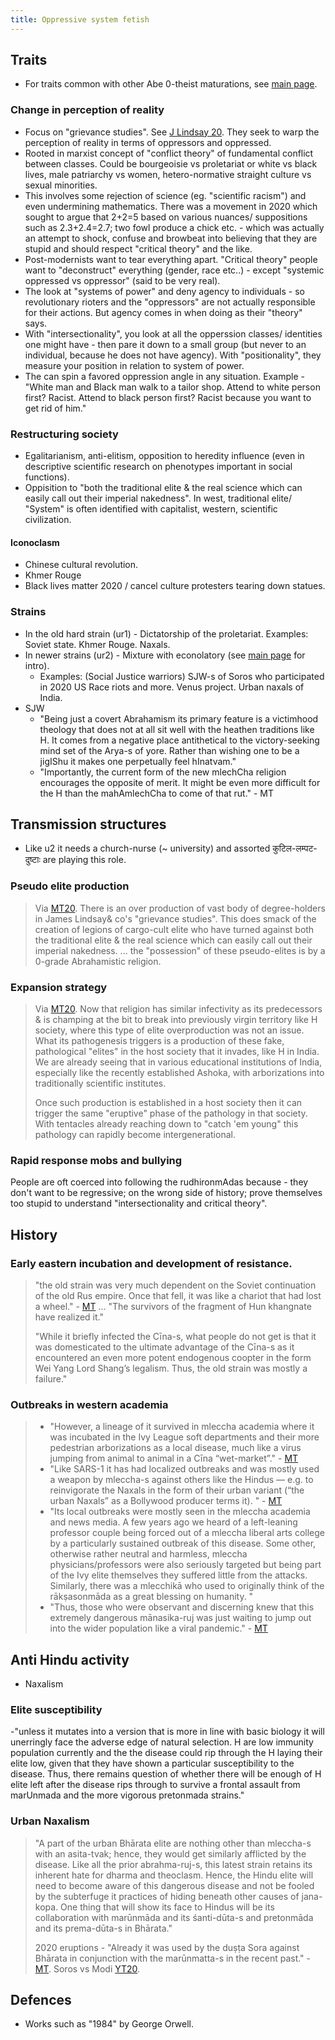 ```yaml
---
title: Oppressive system fetish
---
```


## Traits
- For traits common with other Abe 0-theist maturations, see [main page](../).

### Change in perception of reality
- Focus on "grievance studies". See [J Lindsay 20](https://www.youtube.com/watch?v=DdlNIJB9ZVU). They seek to warp the perception of reality in terms of oppressors and oppressed.
- Rooted in marxist concept of "conflict theory" of fundamental conflict between classes. Could be bourgeoisie vs proletariat or white vs black lives, male patriarchy vs women, hetero-normative straight culture vs sexual minorities.
- This involves some rejection of science (eg. "scientific racism") and even undermining mathematics. There was a movement in 2020 which sought to argue that 2+2=5 based on various nuances/ suppositions such as 2.3+2.4=2.7; two fowl produce a chick etc. - which was actually an attempt to shock, confuse and browbeat into believing that they are stupid and should respect "critical theory" and the like.  
- Post-modernists want to tear everything apart. "Critical theory" people want to "deconstruct" everything (gender, race etc..) - except "systemic oppressed vs oppressor" (said to be very real).
- The look at "systems of power" and deny agency to individuals - so revolutionary rioters and the "oppressors" are not actually responsible for their actions. But agency comes in when doing as their "theory" says.
- With "intersectionality", you look at all the opperssion classes/ identities one might have - then pare it down to a small group (but never to an individual, because he does not have agency). With "positionality", they measure your position in relation to system of power.
- The can spin a favored oppression angle in any situation. Example - "White man and Black man walk to a tailor shop. Attend to white person first? Racist. Attend to black person first? Racist because you want to get rid of him."

### Restructuring society 
- Egalitarianism, anti-elitism, opposition to heredity influence (even in descriptive scientific research on phenotypes important in social functions). 
- Oppisition to "both the traditional elite & the real science which can easily call out their imperial nakedness". In west, traditional elite/ "System" is often identified with capitalist, western, scientific civilization.


#### Iconoclasm
- Chinese cultural revolution.
- Khmer Rouge
- Black lives matter 2020 / cancel culture protesters tearing down statues. 

### Strains
- In the old hard strain (ur1) - Dictatorship of the proletariat. Examples: Soviet state. Khmer Rouge. Naxals.
- In newer strains (ur2) - Mixture with econolatory (see [main page](../) for intro). 
  - Examples: (Social Justice warriors) SJW-s of Soros who participated in 2020 US Race riots and more. Venus project. Urban naxals of India.
- SJW
  - "Being just a covert Abrahamism its primary feature is a victimhood theology that does not at all sit well with the heathen traditions like H. It comes from a negative place antithetical to the victory-seeking mind set of the Arya-s of yore. Rather than wishing one to be a jigIShu it makes one perpetually feel hInatvam."
  - "Importantly, the current form of the new mlechCha religion encourages the opposite of merit. It might be even more difficult for the H than the mahAmlechCha to come of that rut." - MT

## Transmission structures
- Like u2 it needs a church-nurse (\~ university) and assorted कुटिल-लम्पट-दुष्टाः are playing this role.

### Pseudo elite production
> Via [MT20](https://twitter.com/blog_supplement/status/1285443764333551621). There is an over production of vast body of degree-holders in James Lindsay& co's "grievance studies". This does smack of the creation of legions of cargo-cult elite who have turned against both the traditional elite & the real science which can easily call out their imperial nakedness. ...  the "possession" of these pseudo-elites is by a 0-grade Abrahamistic religion.

### Expansion strategy
> Via [MT20](https://twitter.com/blog_supplement/status/1285443764333551621). Now that religion has similar infectivity as its predecessors & is champing at the bit to break into previously virgin territory like H society, where this type of elite overproduction was not an issue. What its pathogenesis triggers is a production of these fake, pathological "elites" in the host society that it invades, like H in India. We are already seeing that in various educational institutions of India, especially like the recently established Ashoka, with arborizations into traditionally scientific institutes.
>
> Once such production is established in a host society then it can trigger the same "eruptive" phase of the pathology in that society. With tentacles already reaching down to "catch 'em young" this pathology can rapidly become intergenerational. 

### Rapid response mobs and bullying
People are oft coerced into following the rudhironmAdas because - they don't want to be regressive; on the wrong side of history; prove themselves too stupid to understand "intersectionality and critical theory".

## History
### Early eastern incubation and development of resistance.
> "the old strain was very much dependent on the Soviet continuation of the old Rus empire. Once that fell, it was like a chariot that had lost a wheel." - [MT](https://manasataramgini.wordpress.com/2020/06/08/pandemic-days-the-fizz-is-out-of-the-bottle/) ... "The survivors of the fragment of Hun khangnate have realized it."
> 
> "While it briefly infected the Cīna-s, what people do not get is that it was domesticated to the ultimate advantage of the Cīna-s as it encountered an even more potent endogenous coopter in the form Wei Yang Lord Shang’s legalism. Thus, the old strain was mostly a failure."

### Outbreaks in western academia 
> - "However, a lineage of it survived in mleccha academia where it was incubated in the Ivy League soft departments and their more pedestrian arborizations as a local disease, much like a virus jumping from animal to animal in a Cīna “wet-market”." - [MT](https://manasataramgini.wordpress.com/2020/06/08/pandemic-days-the-fizz-is-out-of-the-bottle/)
> - "Like SARS-1 it has had localized outbreaks and was mostly used a weapon by mleccha-s against others like the Hindus — e.g. to reinvigorate the Naxals in the form of their urban variant (“the urban Naxals” as a Bollywood producer terms it). " - [MT](https://manasataramgini.wordpress.com/2020/06/08/pandemic-days-the-fizz-is-out-of-the-bottle/)
> - "Its local outbreaks were mostly seen in the mleccha academia and news media. A few years ago we heard of a left-leaning professor couple being forced out of a mleccha liberal arts college by a particularly sustained outbreak of this disease. Some other, otherwise rather neutral and harmless, mleccha physicians/professors were also seriously targeted but being part of the Ivy elite themselves they suffered little from the attacks. Similarly, there was a mlecchikā who used to originally think of the rākṣasonmāda as a great blessing on humanity. "
> - "Thus, those who were observant and discerning knew that this extremely dangerous mānasika-ruj was just waiting to jump out into the wider population like a viral pandemic." - [MT](https://manasataramgini.wordpress.com/2020/06/08/pandemic-days-the-fizz-is-out-of-the-bottle/)

## Anti Hindu activity
- Naxalism

### Elite susceptibility
-"unless it mutates into a version that is more in line with basic biology it will unerringly face the adverse edge of natural selection. H are low immunity population currently and the the disease could rip through the H laying their elite low, given that they have shown a particular susceptibility to the disease. Thus, there remains question of whether there will be enough of H elite left after the disease rips through to survive a frontal assault from marUnmada and the more vigorous pretonmada strains."

### Urban Naxalism
> "A part of the urban Bhārata elite are nothing other than mleccha-s with an asita-tvak; hence, they would get similarly afflicted by the disease. Like all the prior abrahma-ruj-s, this latest strain retains its inherent hate for dharma and theoclasm. Hence, the Hindu elite will need to become aware of this dangerous disease and not be fooled by the subterfuge it practices of hiding beneath other causes of jana-kopa. One thing that will show its face to Hindus will be its collaboration with marūnmāda and its śanti-dūta-s and pretonmāda and its prema-dūta-s in Bhārata."
> 
> 2020 eruptions - "Already it was used by the duṣṭa Sora against Bhārata in conjunction with the marūnmatta-s in the recent past." - [MT](https://manasataramgini.wordpress.com/2020/06/08/pandemic-days-the-fizz-is-out-of-the-bottle/). Soros vs Modi [YT20](https://www.youtube.com/watch?time_continue=4&v=c8yiM-uI0nI&feature=emb_logo).


## Defences
- Works such as "1984" by George Orwell.